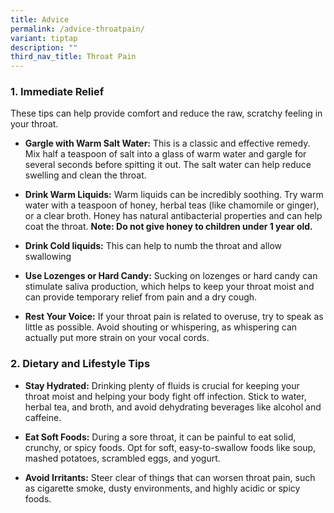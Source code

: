 ```yaml
---
title: Advice
permalink: /advice-throatpain/
variant: tiptap
description: ""
third_nav_title: Throat Pain
---
```

<h3>1. Immediate Relief</h3>
<p></p>
<p>These tips can help provide comfort and reduce the raw, scratchy feeling
in your throat.</p>
<ul>
<li>
<p><strong>Gargle with Warm Salt Water:</strong> This is a classic and effective
remedy. Mix half a teaspoon of salt into a glass of warm water and gargle
for several seconds before spitting it out. The salt water can help reduce
swelling and clean the throat.</p>
</li>
<li>
<p><strong>Drink Warm Liquids:</strong> Warm liquids can be incredibly soothing.
Try warm water with a teaspoon of honey, herbal teas (like chamomile or
ginger), or a clear broth. Honey has natural antibacterial properties and
can help coat the throat. <strong>Note: Do not give honey to children under 1 year old.</strong>
</p>
</li>
<li>
<p><strong>Drink Cold liquids:</strong> This can help to numb the throat and
allow swallowing</p>
</li>
<li>
<p><strong>Use Lozenges or Hard Candy:</strong> Sucking on lozenges or hard
candy can stimulate saliva production, which helps to keep your throat
moist and can provide temporary relief from pain and a dry cough.</p>
</li>
<li>
<p><strong>Rest Your Voice:</strong> If your throat pain is related to overuse,
try to speak as little as possible. Avoid shouting or whispering, as whispering
can actually put more strain on your vocal cords.</p>
</li>
</ul>
<p></p>
<h3>2. Dietary and Lifestyle Tips</h3>
<p></p>
<ul>
<li>
<p><strong>Stay Hydrated:</strong> Drinking plenty of fluids is crucial for
keeping your throat moist and helping your body fight off infection. Stick
to water, herbal tea, and broth, and avoid dehydrating beverages like alcohol
and caffeine.</p>
</li>
<li>
<p><strong>Eat Soft Foods:</strong> During a sore throat, it can be painful
to eat solid, crunchy, or spicy foods. Opt for soft, easy-to-swallow foods
like soup, mashed potatoes, scrambled eggs, and yogurt.</p>
</li>
<li>
<p><strong>Avoid Irritants:</strong> Steer clear of things that can worsen
throat pain, such as cigarette smoke, dusty environments, and highly acidic
or spicy foods.</p>
</li>
</ul>
<p></p>